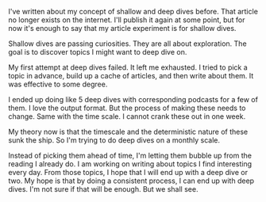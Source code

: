 I've written about my concept of shallow and deep dives before. That article
no longer exists on the internet. I'll publish it again at some point,
but for now it's enough to say that my article experiment is for shallow dives.

Shallow dives are passing curiosities. They are all about exploration. The goal is to
discover topics I might want to deep dive on.

My first attempt at deep dives failed. It left me exhausted. I tried to pick a topic in advance,
build up a cache of articles, and then write about them. It was effective to some degree.

I ended up doing like 5 deep dives with corresponding podcasts for a few of them. I love the output format. But the process of making these needs to change.
Same with the time scale. I cannot crank these out in one week.

My theory now is that the timescale and the deterministic nature of these sunk the ship. So I'm trying to do deep dives on a monthly scale.

Instead of picking them ahead of time, I'm letting them bubble up from the reading I already do. I am working on writing about topics I find interesting
every day. From those topics, I hope that I will end up with a deep dive or two. My hope is that by doing a consistent process,
I can end up with deep dives. I'm not sure if that will be enough. But we shall see.
